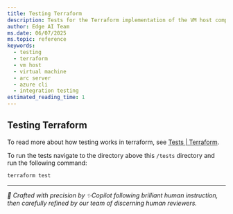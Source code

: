 ```yaml
---
title: Testing Terraform
description: Tests for the Terraform implementation of the VM host component
author: Edge AI Team
ms.date: 06/07/2025
ms.topic: reference
keywords:
  - testing
  - terraform
  - vm host
  - virtual machine
  - arc server
  - azure cli
  - integration testing
estimated_reading_time: 1
---
```


## Testing Terraform

To read more about how testing works in terraform, see [Tests | Terraform](https://developer.hashicorp.com/terraform/language/tests).

To run the tests navigate to the directory above this `/tests` directory and run the following command:

```sh
terraform test
```

---

<!-- markdownlint-disable MD036 -->
*🤖 Crafted with precision by ✨Copilot following brilliant human instruction,
then carefully refined by our team of discerning human reviewers.*
<!-- markdownlint-enable MD036 -->
